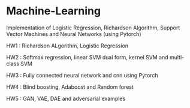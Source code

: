 # Machine-Learning
Implementation of Logistic Regression, Richardson Algorithm, Support Vector Machines and Neural Networks (using Pytorch)

HW1 : Richardson ALgorithm, Logistic Regression

HW2 : Softmax regression, linear SVM dual form, kernel SVM and multi-class SVM

HW3 : Fully connected neural network and cnn using Pytorch

HW4 : Blind boosting, Adaboost and Random forest

HW5 : GAN, VAE, DAE and adversarial examples
